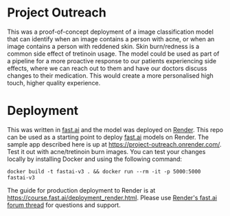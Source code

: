 # Project Outreach

This was a proof-of-concept deployment of a image classification model that can identify when an image contains a person with acne, or when an image contains a person with reddened skin. Skin burn/redness is a common side effect of tretinoin usage. The model could be used as part of a pipeline for a more proactive response to our patients experiencing side effects, where we can reach out to them and have our doctors discuss changes to their medication. This would create a more personalised high touch, higher quality experience. 

# Deployment

This was written in [fast.ai](https://www.fast.ai) and the model was deployed on [Render](https://render.com).
This repo can be used as a starting point to deploy [fast.ai](https://github.com/fastai/fastai) models on Render.
The sample app described here is up at https://project-outreach.onrender.com/. Test it out with acne/tretinoin burn images.
You can test your changes locally by installing Docker and using the following command:

```
docker build -t fastai-v3 . && docker run --rm -it -p 5000:5000 fastai-v3
```

The guide for production deployment to Render is at https://course.fast.ai/deployment_render.html.
Please use [Render's fast.ai forum thread](https://forums.fast.ai/t/deployment-platform-render/33953) for questions and support.
